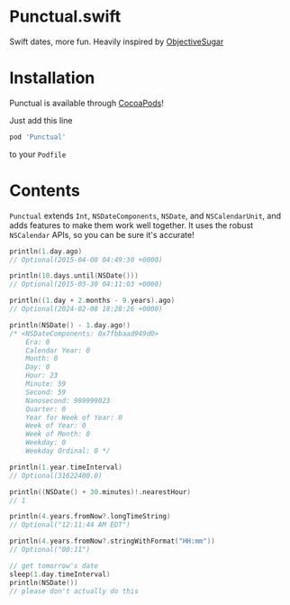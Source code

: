 # Punctual.swift
Swift dates, more fun. Heavily inspired by [ObjectiveSugar](https://github.com/supermarin/objectivesugar)

# Installation
Punctual is available through [CocoaPods](http://cocoapods.org)!

Just add this line
```ruby
pod 'Punctual'
```
to your `Podfile`

# Contents
`Punctual` extends `Int`, `NSDateComponents`, `NSDate`, and `NSCalendarUnit`, and adds features to make them work well together. It uses the robust `NSCalendar` APIs, so you can be sure it's accurate!

```swift
println(1.day.ago)
// Optional(2015-04-08 04:49:30 +0000)

println(10.days.until(NSDate()))
// Optional(2015-03-30 04:11:03 +0000)

println((1.day + 2.months - 9.years).ago)
// Optional(2024-02-08 18:28:26 +0000)

println(NSDate() - 1.day.ago!)
/* <NSDateComponents: 0x7fbbaad949d0>
    Era: 0
    Calendar Year: 0
    Month: 0
    Day: 0
    Hour: 23
    Minute: 59
    Second: 59
    Nanosecond: 999999023
    Quarter: 0
    Year for Week of Year: 0
    Week of Year: 0
    Week of Month: 0
    Weekday: 0
    Weekday Ordinal: 0 */

println(1.year.timeInterval)
// Optional(31622400.0)

println((NSDate() + 30.minutes)!.nearestHour)
// 1

println(4.years.fromNow?.longTimeString)
// Optional("12:11:44 AM EDT")

println(4.years.fromNow?.stringWithFormat("HH:mm"))
// Optional("00:11")

// get tomorrow's date
sleep(1.day.timeInterval)
println(NSDate())
// please don't actually do this
```
